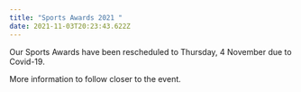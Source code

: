 ```yaml
---
title: "Sports Awards 2021 "
date: 2021-11-03T20:23:43.622Z
---
```

Our Sports Awards have been rescheduled to Thursday, 4 November due to Covid-19.

More information to follow closer to the event.